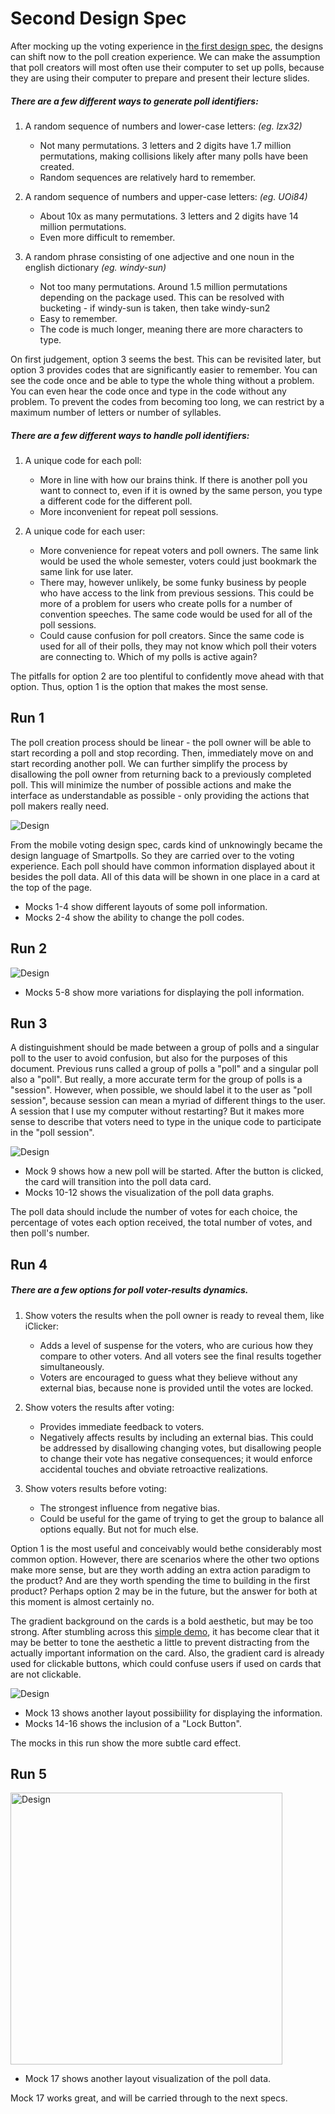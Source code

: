# Second Design Spec

After mocking up the voting experience in [the first design spec](./FIRSTSPEC.md), the designs can shift now to the poll creation experience. We can make the assumption that poll creators will most often use their computer to set up polls, because they are using their computer to prepare and present their lecture slides.

##### There are a few different ways to generate poll identifiers:

1. A random sequence of numbers and lower-case letters: *(eg. lzx32)*
    - Not many permutations. 3 letters and 2 digits have 1.7 million permutations, making collisions likely after many polls have been created.
    - Random sequences are relatively hard to remember.

2. A random sequence of numbers and upper-case letters: *(eg. UOi84)*
    - About 10x as many permutations. 3 letters and 2 digits have 14 million permutations.
    - Even more difficult to remember.

3. A random phrase consisting of one adjective and one noun in the english dictionary *(eg. windy-sun)*
    - Not too many permutations. Around 1.5 million permutations depending on the package used. This can be resolved with bucketing - if windy-sun is taken, then take windy-sun2
    - Easy to remember.
    - The code is much longer, meaning there are more characters to type.

On first judgement, option 3 seems the best. This can be revisited later, but option 3 provides codes that are significantly easier to remember. You can see the code once and be able to type the whole thing without a problem. You can even hear the code once and type in the code without any problem. To prevent the codes from becoming too long, we can restrict by a maximum number of letters or number of syllables.

##### There are a few different ways to handle poll identifiers:

1. A unique code for each poll:
    - More in line with how our brains think. If there is another poll you want to connect to, even if it is owned by the same person, you type a different code for the different poll.
    - More inconvenient for repeat poll sessions.

2. A unique code for each user:
    - More convenience for repeat voters and poll owners. The same link would be used the whole semester, voters could just bookmark the same link for use later.
    - There may, however unlikely, be some funky business by people who have access to the link from previous sessions. This could be more of a problem for users who create polls for a number of convention speeches. The same code would be used for all of the poll sessions.
    - Could cause confusion for poll creators. Since the same code is used for all of their polls, they may not know which poll their voters are connecting to. Which of my polls is active again?

The pitfalls for option 2 are too plentiful to confidently move ahead with that option. Thus, option 1 is the option that makes the most sense.

## Run 1

The poll creation process should be linear - the poll owner will be able to start recording a poll and stop recording. Then, immediately move on and start recording another poll. We can further simplify the process by disallowing the poll owner from returning back to a previously completed poll. This will minimize the number of possible actions and make the interface as understandable as possible - only providing the actions that poll makers really need.

![Design](../docimages/spec_2_1.png)

From the mobile voting design spec, cards kind of unknowingly became the design language of Smartpolls. So they are carried over to the voting experience. Each poll should have common information displayed about it besides the poll data. All of this data will be shown in one place in a card at the top of the page.

- Mocks 1-4 show different layouts of some poll information.
- Mocks 2-4 show the ability to change the poll codes.

## Run 2

![Design](../docimages/spec_2_2.png)

- Mocks 5-8 show more variations for displaying the poll information.

## Run 3

A distinguishment should be made between a group of polls and a singular poll to the user to avoid confusion, but also for the purposes of this document. Previous runs called a group of polls a "poll" and a singular poll also a "poll". But really, a more accurate term for the group of polls is a "session". However, when possible, we should label it to the user as "poll session", because session can mean a myriad of different things to the user. A session that I use my computer without restarting? But it makes more sense to describe that voters need to type in the unique code to participate in the "poll session".

![Design](../docimages/spec_2_3.png)

- Mock 9 shows how a new poll will be started. After the button is clicked, the card will transition into the poll data card.
- Mocks 10-12 shows the visualization of the poll data graphs.

The poll data should include the number of votes for each choice, the percentage of votes each option received, the total number of votes, and then poll's number.

## Run 4

##### There are a few options for poll voter-results dynamics.

1. Show voters the results when the poll owner is ready to reveal them, like iClicker:
    - Adds a level of suspense for the voters, who are curious how they compare to other voters. And all voters see the final results together simultaneously.
    - Voters are encouraged to guess what they believe without any external bias, because none is provided until the votes are locked.

2. Show voters the results after voting:
    - Provides immediate feedback to voters.
    - Negatively affects results by including an external bias. This could be addressed by disallowing changing votes, but disallowing people to change their vote has negative consequences; it would enforce accidental touches and obviate retroactive realizations.

3. Show voters results before voting:
    - The strongest influence from negative bias.
    - Could be useful for the game of trying to get the group to balance all options equally. But not for much else.

Option 1 is the most useful and conceivably would bethe considerably most common option. However, there are scenarios where the other two options make more sense, but are they worth adding an extra action paradigm to the product? And are they worth spending the time to building in the first product? Perhaps option 2 may be in the future, but the answer for both at this moment is almost certainly no.

The gradient background on the cards is a bold aesthetic, but may be too strong. After stumbling across this [simple demo](http://chenglou.me/react-motion/demos/demo8-draggable-list/), it has become clear that it may be better to tone the aesthetic a little to prevent distracting from the actually important information on the card. Also, the gradient card is already used for clickable buttons, which could confuse users if used on cards that are not clickable.

![Design](../docimages/spec_2_4.png)

- Mock 13 shows another layout possibiility for displaying the information.
- Mocks 14-16 shows the inclusion of a "Lock Button".

The mocks in this run show the more subtle card effect.

## Run 5

<img src="../docimages/spec_2_5.png" alt="Design" width="435">

- Mock 17 shows another layout visualization of the poll data.

Mock 17 works great, and will be carried through to the next specs.